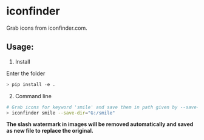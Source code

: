 # iconfinder

Grab icons from iconfinder.com.


## Usage:
1. Install

Enter the folder
```python
> pip install -e .
```

2. Command line
```bash
# Grab icons for keyword 'smile' and save them in path given by --save-dir 
> iconfinder smile --save-dir="G:/smile"

```

**The slash watermark in images will be removed automatically and saved as new file to replace the original.**